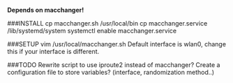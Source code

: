 **Depends on macchanger!**

###INSTALL
    cp macchanger.sh /usr/local/bin
    cp macchanger.service /lib/systemd/system
    systemctl enable macchanger.service

###SETUP
    vim /usr/local/macchanger.sh
Default interface is wlan0, change this if your interface is different.

###TODO
Rewrite script to use iproute2 instead of macchanger?
Create a configuration file to store variables? (interface, randomization method..)